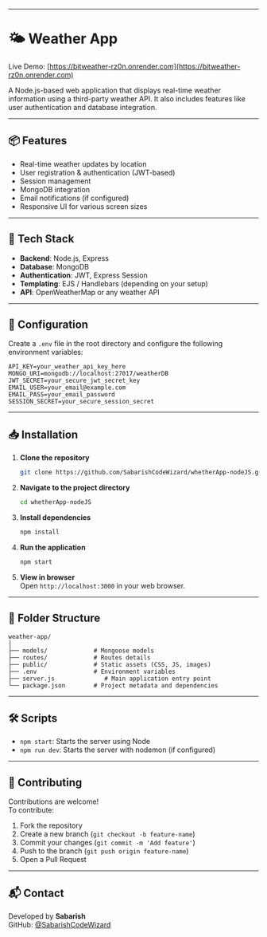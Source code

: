 
---

# 🌤️ Weather App

Live Demo: [https://bitweather-rz0n.onrender.com](https://bitweather-rz0n.onrender.com)

A Node.js-based web application that displays real-time weather information using a third-party weather API. It also includes features like user authentication and database integration.

---

## 📦 Features

- Real-time weather updates by location
- User registration & authentication (JWT-based)
- Session management
- MongoDB integration
- Email notifications (if configured)
- Responsive UI for various screen sizes

---

## 🚀 Tech Stack

- **Backend**: Node.js, Express
- **Database**: MongoDB
- **Authentication**: JWT, Express Session
- **Templating**: EJS / Handlebars (depending on your setup)
- **API**: OpenWeatherMap or any weather API

---

## 🔧 Configuration

Create a `.env` file in the root directory and configure the following environment variables:

```env
API_KEY=your_weather_api_key_here
MONGO_URI=mongodb://localhost:27017/weatherDB
JWT_SECRET=your_secure_jwt_secret_key
EMAIL_USER=your_email@example.com
EMAIL_PASS=your_email_password
SESSION_SECRET=your_secure_session_secret
```

---

## 📥 Installation

1. **Clone the repository**  
   ```bash
   git clone https://github.com/SabarishCodeWizard/whetherApp-nodeJS.git
   ```

2. **Navigate to the project directory**  
   ```bash
   cd whetherApp-nodeJS
   ```

3. **Install dependencies**  
   ```bash
   npm install
   ```

4. **Run the application**  
   ```bash
   npm start
   ```

5. **View in browser**  
   Open `http://localhost:3000` in your web browser.

---

## 📂 Folder Structure

```
weather-app/
│
├── models/             # Mongoose models
├── routes/             # Routes details  
├── public/             # Static assets (CSS, JS, images)
├── .env                # Environment variables
├── server.js              # Main application entry point
└── package.json        # Project metadata and dependencies
```

---

## 🛠️ Scripts

- `npm start`: Starts the server using Node
- `npm run dev`: Starts the server with nodemon (if configured)

---

## 🤝 Contributing

Contributions are welcome!  
To contribute:

1. Fork the repository
2. Create a new branch (`git checkout -b feature-name`)
3. Commit your changes (`git commit -m 'Add feature'`)
4. Push to the branch (`git push origin feature-name`)
5. Open a Pull Request


---

## 📬 Contact

Developed by **Sabarish**  
GitHub: [@SabarishCodeWizard](https://github.com/SabarishCodeWizard)

